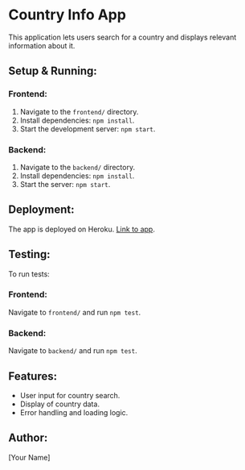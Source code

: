 # Country Info App

This application lets users search for a country and displays relevant information about it.

## Setup & Running:

### Frontend:

1. Navigate to the `frontend/` directory.
2. Install dependencies: `npm install`.
3. Start the development server: `npm start`.

### Backend:

1. Navigate to the `backend/` directory.
2. Install dependencies: `npm install`.
3. Start the server: `npm start`.

## Deployment:

The app is deployed on Heroku. [Link to app](#).

## Testing:

To run tests:

### Frontend:

Navigate to `frontend/` and run `npm test`.

### Backend:

Navigate to `backend/` and run `npm test`.

## Features:

- User input for country search.
- Display of country data.
- Error handling and loading logic.

## Author:

[Your Name]
